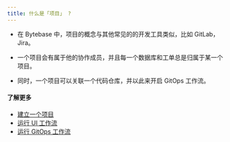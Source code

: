 ```yaml
---
title: 什么是「项目」 ?
---
```


- 在 Bytebase 中，项目的概念与其他常见的的开发工具类似，比如 GitLab，Jira。

- 一个项目会有属于他的协作成员，并且每一个数据库和工单总是归属于某一个项目。

- 同时，一个项目可以关联一个代码仓库，并以此来开启 GitOps 工作流。

#### 了解更多

- [建立一个项目](https://www.bytebase.com/docs/get-started/work-with-a-project/create-a-project)
- [运行 UI 工作流](https://www.bytebase.com/docs/get-started/step-by-step/change-schema)
- [运行 GitOps 工作流](https://www.bytebase.com/docs/vcs-integration/enable-gitops-workflow)
